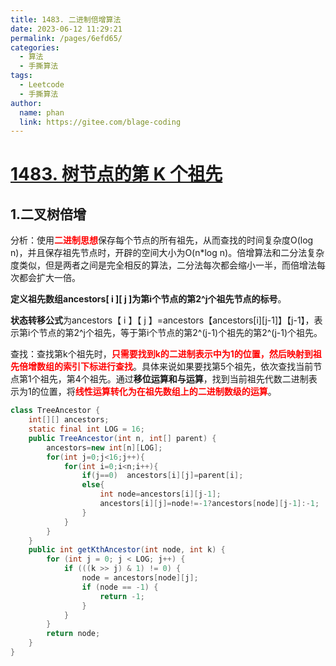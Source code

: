 ```yaml
---
title: 1483. 二进制倍增算法
date: 2023-06-12 11:29:21
permalink: /pages/6efd65/
categories:
  - 算法
  - 手撕算法
tags:
  - Leetcode
  - 手撕算法
author: 
  name: phan
  link: https://gitee.com/blage-coding
---
```

# [1483. 树节点的第 K 个祖先](https://leetcode.cn/problems/kth-ancestor-of-a-tree-node/)

## 1.二叉树倍增

分析：使用<font color="red">**二进制思想**</font>保存每个节点的所有祖先，从而查找的时间复杂度O(log n)，并且保存祖先节点时，开辟的空间大小为O(n*log n)。倍增算法和二分法复杂度类似，但是两者之间是完全相反的算法，二分法每次都会缩小一半，而倍增法每次都会扩大一倍。

**定义祖先数组ancestors\[ i \]\[ j \]为第i个节点的第2^j个祖先节点的标号**。

**状态转移公式**为ancestors【 i 】【 j 】=ancestors【ancestors\[i\]\[j-1\]】【j-1】，表示第i个节点的第2\^j个祖先，等于第i个节点的第2\^(j-1)个祖先的第2\^(j-1)个祖先。

查找：查找第k个祖先时，<font color="red">**只需要找到k的二进制表示中为1的位置，然后映射到祖先倍增数组的索引下标进行查找**</font>。具体来说如果要找第5个祖先，依次查找当前节点第1个祖先，第4个祖先。通过**移位运算和与运算**，找到当前祖先代数二进制表示为1的位置，将<font color="red">**线性运算转化为在祖先数组上的二进制数级的运算**</font>。

```java
class TreeAncestor {
    int[][] ancestors;
    static final int LOG = 16;
    public TreeAncestor(int n, int[] parent) {
        ancestors=new int[n][LOG];
        for(int j=0;j<16;j++){
            for(int i=0;i<n;i++){
                if(j==0)  ancestors[i][j]=parent[i];
                else{
                    int node=ancestors[i][j-1];
                    ancestors[i][j]=node!=-1?ancestors[node][j-1]:-1;
                }
            }
        }
    }
    public int getKthAncestor(int node, int k) {
        for (int j = 0; j < LOG; j++) {
            if (((k >> j) & 1) != 0) {
                node = ancestors[node][j];
                if (node == -1) {
                    return -1;
                }
            }
        }
        return node;
    }
}
```

